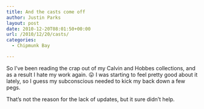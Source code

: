 ```yaml
---
title: And the casts come off
author: Justin Parks
layout: post
date: 2010-12-20T08:01:50+00:00
url: /2010/12/20/casts/
categories:
  - Chipmunk Bay

---
```

So I&#8217;ve been reading the crap out of my Calvin and Hobbes collections, and as a result I hate my work again. 😛 I was starting to feel pretty good about it lately, so I guess my subconscious needed to kick my back down a few pegs.

That&#8217;s not the reason for the lack of updates, but it sure didn&#8217;t help.